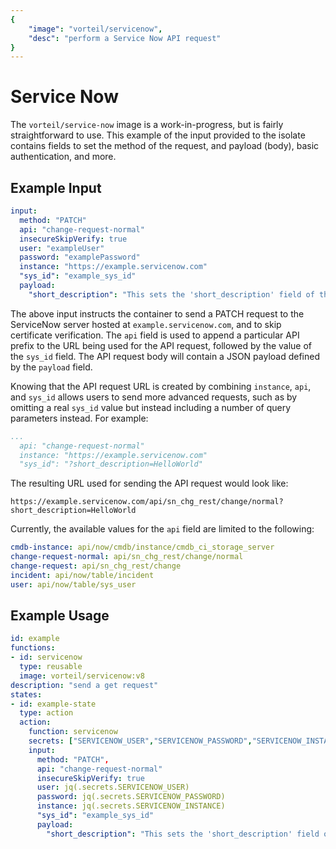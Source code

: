 ```yaml
---
{
	"image": "vorteil/servicenow",
	"desc": "perform a Service Now API request"
}
---
```


# Service Now

The `vorteil/service-now` image is a work-in-progress, but is fairly straightforward to use. This example of the input provided to the isolate contains fields to set the method of the request, and payload (body), basic authentication, and more. 

## Example Input

```yaml
input:
  method: "PATCH"
  api: "change-request-normal"
  insecureSkipVerify: true
  user: "exampleUser"
  password: "examplePassword"
  instance: "https://example.servicenow.com"
  "sys_id": "example_sys_id"
  payload: 
    "short_description": "This sets the 'short_description' field of the targeted normal change request!"
```

The above input instructs the container to send a PATCH request to the ServiceNow server hosted at `example.servicenow.com`, and to skip certificate verification. The `api` field is used to append a particular API prefix to the URL being used for the API request, followed by the value of the `sys_id` field. The API request body will contain a JSON payload defined by the `payload` field.

Knowing that the API request URL is created by combining `instance`, `api`, and `sys_id` allows users to send more advanced requests, such as by omitting a real `sys_id` value but instead including a number of query parameters instead. For example:

```yaml
...
  api: "change-request-normal"
  instance: "https://example.servicenow.com"
  "sys_id": "?short_description=HelloWorld"
```

The resulting URL used for sending the API request would look like:

```
https://example.servicenow.com/api/sn_chg_rest/change/normal?short_description=HelloWorld
```

Currently, the available values for the `api` field are limited to the following:

```yaml
cmdb-instance: api/now/cmdb/instance/cmdb_ci_storage_server
change-request-normal: api/sn_chg_rest/change/normal
change-request: api/sn_chg_rest/change
incident: api/now/table/incident
user: api/now/table/sys_user
```

## Example Usage

```yaml
id: example
functions:
- id: servicenow
  type: reusable
  image: vorteil/servicenow:v8
description: "send a get request" 
states:
- id: example-state
  type: action
  action: 
    function: servicenow
    secrets: ["SERVICENOW_USER","SERVICENOW_PASSWORD","SERVICENOW_INSTANCE"]
    input: 
      method: "PATCH",
      api: "change-request-normal"
      insecureSkipVerify: true
      user: jq(.secrets.SERVICENOW_USER)
      password: jq(.secrets.SERVICENOW_PASSWORD)
      instance: jq(.secrets.SERVICENOW_INSTANCE)
      "sys_id": "example_sys_id"
      payload:
        "short_description": "This sets the 'short_description' field of the targeted normal change request!"
```